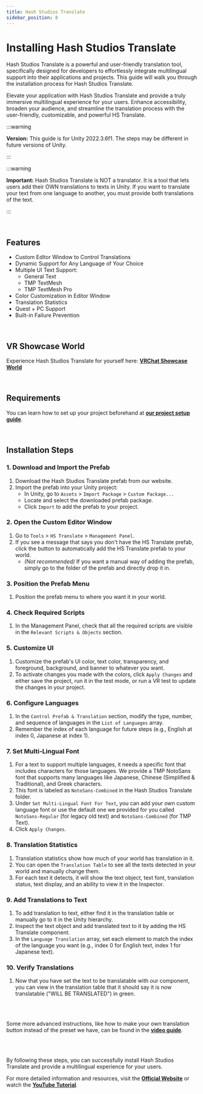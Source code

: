 ```yaml
---
title: Hash Studios Translate
sidebar_position: 8
---
```


# Installing Hash Studios Translate

Hash Studios Translate is a powerful and user-friendly translation tool, specifically designed for developers to effortlessly integrate multilingual support into their applications and projects. This guide will walk you through the installation process for Hash Studios Translate.

Elevate your application with Hash Studios Translate and provide a truly immersive multilingual experience for your users. Enhance accessibility, broaden your audience, and streamline the translation process with the user-friendly, customizable, and powerful HS Translate.

:::warning

**Version:** This guide is for Unity 2022.3.6f1. The steps may be different in future versions of Unity.

:::

:::warning

**Important:** Hash Studios Translate is NOT a translator. It is a tool that lets users add their OWN translations to texts in Unity. If you want to translate your text from one language to another, you must provide both translations of the text.

:::

<br/>

## Features

- Custom Editor Window to Control Translations
- Dynamic Support for Any Language of Your Choice
- Multiple UI Text Support:
  - General Text
  - TMP TextMesh
  - TMP TextMesh Pro
- Color Customization in Editor Window
- Translation Statistics
- Quest + PC Support
- Built-in Failure Prevention

<br/>

## VR Showcase World

Experience Hash Studios Translate for yourself here: **[VRChat Showcase World](https://vrchat.com/home/world/wrld_67f8dba5-bc0d-4e64-8967-387c4f334559)**

<br/>

## Requirements

You can learn how to set up your project beforehand at **[our project setup guide](/docs/general-concepts/settingupudon)**.

<br/>

## Installation Steps

### 1. Download and Import the Prefab

1. Download the Hash Studios Translate prefab from our website.
2. Import the prefab into your Unity project:
   - In Unity, go to `Assets` > `Import Package` > `Custom Package...`
   - Locate and select the downloaded prefab package.
   - Click `Import` to add the prefab to your project.

### 2. Open the Custom Editor Window

1. Go to `Tools` > `HS Translate` > `Management Panel`.
2. If you see a message that says you don't have the HS Translate prefab, click the button to automatically add the HS Translate prefab to your world.
   - *(Not recommended)* If you want a manual way of adding the prefab, simply go to the folder of the prefab and directly drop it in.

### 3. Position the Prefab Menu

1. Position the prefab menu to where you want it in your world.

### 4. Check Required Scripts

1. In the Management Panel, check that all the required scripts are visible in the `Relevant Scripts & Objects` section.

### 5. Customize UI

1. Customize the prefab's UI color, text color, transparency, and foreground, background, and banner to whatever you want.
2. To activate changes you made with the colors, click `Apply Changes` and either save the project, run it in the test mode, or run a VR test to update the changes in your project.

### 6. Configure Languages

1. In the `Control Prefab & Translation` section, modify the type, number, and sequence of languages in the `List of Languages` array.
2. Remember the index of each language for future steps (e.g., English at index 0, Japanese at index 1).

### 7. Set Multi-Lingual Font

1. For a text to support multiple languages, it needs a specific font that includes characters for those languages. We provide a TMP NotoSans font that supports many languages like Japanese, Chinese (Simplified & Traditional), and Greek characters.
2. This font is labeled as `NotoSans-Combined` in the Hash Studios Translate folder.
3. Under `Set Multi-Lingual Font For Text`, you can add your own custom language font or use the default one we provided for you called `NotoSans-Regular` (for legacy old text) and `NotoSans-Combined` (for TMP Text).
4. Click `Apply Changes`.

### 8. Translation Statistics

1. Translation statistics show how much of your world has translation in it.
2. You can open the `Translation Table` to see all the texts detected in your world and manually change them.
3. For each text it detects, it will show the text object, text font, translation status, text display, and an ability to view it in the Inspector.

### 9. Add Translations to Text

1. To add translation to text, either find it in the translation table or manually go to it in the Unity hierarchy.
2. Inspect the text object and add translated text to it by adding the HS Translate component.
3. In the `Language Translation` array, set each element to match the index of the language you want (e.g., index 0 for English text, index 1 for Japanese text).

### 10. Verify Translations

1. Now that you have set the text to be translatable with our component, you can view in the translation table that it should say it is now translatable ("WILL BE TRANSLATED") in green.

<br/><br/>

Some more advanced instructions, like how to make your own translation button instead of the preset we have, can be found in the **[video guide](https://www.youtube.com/watch?v=MgpKjftnJhw&t=38s)**.

<br/><br/>

By following these steps, you can successfully install Hash Studios Translate and provide a multilingual experience for your users.

For more detailed information and resources, visit the **[Official Website](https://hashstudiosllc.com/hashstudiostranslate)** or watch the **[YouTube Tutorial](https://www.youtube.com/watch?v=MgpKjftnJhw&t=38s)**.
